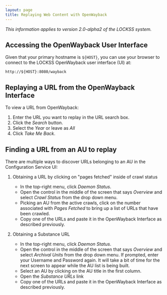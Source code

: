 ```yaml
---
layout: page
title: Replaying Web Content with OpenWayback
---
```


*This information applies to version 2.0-alpha2 of the LOCKSS system.*

## Accessing the OpenWayback User Interface

Given that your primary hostname is `${HOST}`, you can use your browser to connect to the LOCKSS OpenWayback user interface (UI) at:

    http://${HOST}:8080/wayback

## Replaying a URL from the OpenWayback Interface

To view a URL from OpenWayback:

1.  Enter the URL you want to replay in the URL search box.
1.  Click the *Search* button.
1.	Select the *Year* or leave as *All*
1.  Click *Take Me Back*.

## Finding a URL from an AU to replay

There are multiple ways to discover URLs belonging to an AU in the Configuration Service UI:

1.  Obtaining a URL by clicking on "pages fetched" inside of crawl status
    *  In the top-right menu, click *Daemon Status*.
    *  Open the control in the middle of the screen that says *Overview* and select *Crawl Status* from the drop down menu.
    *  Picking an AU from the active crawls, click on the number associated with *Pages Fetched* to bring up a list of URLs that have been crawled.
    *  Copy one of the URLs and paste it in the OpenWayback Interface as described previously.

1.  Obtaining a Substance URL
    *  In the top-right menu, click *Daemon Status*.
    *  Open the control in the middle of the screen that says *Overview* and select *Archival Units* from the drop down menu.  If prompted, enter your Username and Password again.  It will take a bit of time for the next screen to appear while the AU list is being built.
    *  Select an AU by clicking on the AU title in the first column.
    *  Open the *Substance URLs* link
    *  Copy one of the URLs and paste it in the OpenWayback Interface as described previously.

